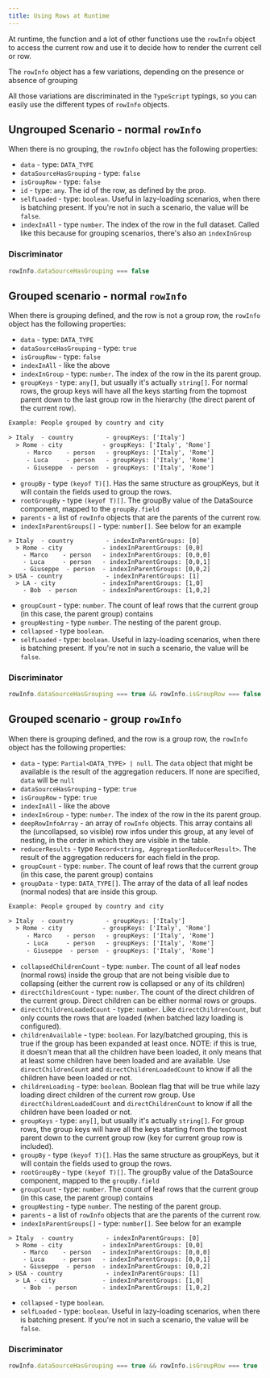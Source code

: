 ```yaml
---
title: Using Rows at Runtime
---
```


At runtime, the <PropLink name="columns.render" /> function and a <PropLink name="rowStyle">lot</PropLink> <PropLink name="rowClassName">of</PropLink> <PropLink name="columns.style">other</PropLink> functions use the `rowInfo` object to access the current row and use it to decide how to render the current cell or row.

The `rowInfo` object has a few variations, depending on the presence or absence of grouping

<Note>

All those variations are discriminated in the `TypeScript` typings, so you can easily use the different types of `rowInfo` objects.

</Note>

## Ungrouped Scenario - normal `rowInfo`

When there is no <DataSourcePropLink name="groupBy">grouping</DataSourcePropLink>, the `rowInfo` object has the following properties:

 * `data` - type: `DATA_TYPE`
 * `dataSourceHasGrouping` - type: `false`
 * `isGroupRow` - type: `false`
 * `id` - type: `any`. The id of the row, as defined by the <DataSourcePropLink name="idProperty" /> prop.
 * `selfLoaded` - type: `boolean`. Useful in lazy-loading scenarios, when there is batching present. If you're not in such a scenario, the value will be `false`.
 * `indexInAll` - type `number`. The index of the row in the full dataset. Called like this because for grouping scenarios, there's also an `indexInGroup`


### Discriminator
```ts
rowInfo.dataSourceHasGrouping === false
```

## Grouped scenario - normal `rowInfo`

When there is <DataSourcePropLink name="groupBy">grouping</DataSourcePropLink> defined, and the row is not a group row, the `rowInfo` object has the following properties:

* `data` - type: `DATA_TYPE`
* `dataSourceHasGrouping` - type: `true`
* `isGroupRow` - type: `false`
* `indexInAll` - like the above
* `indexInGroup` - type: `number`. The index of the row in the its parent group.
* `groupKeys` - type: `any[]`, but usually it's actually `string[]`. For normal rows, the group keys will have all the keys starting from the topmost parent down to the last group row in the hierarchy (the direct parent of the current row).
   
```txt
Example: People grouped by country and city

> Italy  - country         - groupKeys: ['Italy']
  > Rome - city           - groupKeys: ['Italy', 'Rome']
     - Marco    - person   - groupKeys: ['Italy', 'Rome']
     - Luca     - person   - groupKeys: ['Italy', 'Rome']
     - Giuseppe  - person  - groupKeys: ['Italy', 'Rome']
```

* `groupBy` - type `(keyof T)[]`. Has the same structure as groupKeys, but it will contain the fields used to group the rows.
* `rootGroupBy` - type `(keyof T)[]`. The groupBy value of the DataSource component, mapped to the `groupBy.field`
* `parents` - a list of `rowInfo` objects that are the parents of the current row.
* `indexInParentGroups[]` - type: `number[]`. See below for an example

```
> Italy  - country         - indexInParentGroups: [0]
  > Rome - city           - indexInParentGroups: [0,0]
    - Marco    - person   - indexInParentGroups: [0,0,0]
    - Luca     - person   - indexInParentGroups: [0,0,1]
    - Giuseppe  - person  - indexInParentGroups: [0,0,2]
> USA - country            - indexInParentGroups: [1]
  > LA - city             - indexInParentGroups: [1,0]
    - Bob  - person       - indexInParentGroups: [1,0,2]
```

* `groupCount` - type: `number`. The count of leaf rows that the current group (in this case, the parent group) contains
* `groupNesting` - type `number`. The nesting of the parent group.
* `collapsed` - type `boolean`.
* `selfLoaded` - type: `boolean`. Useful in lazy-loading scenarios, when there is batching present. If you're not in such a scenario, the value will be `false`.


### Discriminator

```ts
rowInfo.dataSourceHasGrouping === true && rowInfo.isGroupRow === false
```

## Grouped scenario - group `rowInfo`

When there is <DataSourcePropLink name="groupBy">grouping</DataSourcePropLink> defined, and the row is a group row, the `rowInfo` object has the following properties:

* `data` - type: `Partial<DATA_TYPE> | null`. The `data` object that might be available is the result of the <DataSourcePropLink name="aggregationReducers">aggregation reducers</DataSourcePropLink>. If none are specified, `data` will be `null`
* `dataSourceHasGrouping` - type: `true`
* `isGroupRow` - type: `true`
* `indexInAll` - like the above
* `indexInGroup` - type: `number`. The index of the row in the its parent group.
* `deepRowInfoArray` - an array of `rowInfo` objects. This array contains all the (uncollapsed, so visible) row infos under this group, at any level of nesting, in the order in which they are visible in the table.
* `reducerResults` - type `Record<string, AggregationReducerResult>`. The result of the <DataSourcePropLink name="aggregationReducers">aggregation reducers</DataSourcePropLink> for each field in the <DataSourcePropLink name="aggregationReducers" /> prop.
* `groupCount` - type: `number`. The count of leaf rows that the current group (in this case, the parent group) contains
* `groupData` - type: `DATA_TYPE[]`. The array of the data of all leaf nodes (normal nodes) that are inside this group.
   
```txt
Example: People grouped by country and city

> Italy  - country         - groupKeys: ['Italy']
  > Rome - city           - groupKeys: ['Italy', 'Rome']
     - Marco    - person   - groupKeys: ['Italy', 'Rome']
     - Luca     - person   - groupKeys: ['Italy', 'Rome']
     - Giuseppe  - person  - groupKeys: ['Italy', 'Rome']
```
* `collapsedChildrenCount` - type: `number`. The count of all leaf nodes (normal rows) inside the group that are not being visible due to collapsing (either the current row is collapsed or any of its children)
* `directChildrenCount` - type: `number`. The count of the direct children of the current group. Direct children can be either normal rows or groups.
* `directChildrenLoadedCount` - type: `number`. Like `directChildrenCount`, but only counts the rows that are loaded (when batched lazy loading is configured).
* `childrenAvailable` - type: `boolean`. For lazy/batched grouping, this is true if the group has been expanded at least once. NOTE: if this is true, it doesn't mean that all the children have been loaded, it only means that at least some children have been loaded and are available. Use `directChildrenCount` and `directChildrenLoadedCount` to know if all the children have been loaded or not.
* `childrenLoading` - type: `boolean`. Boolean flag that will be true while lazy loading direct children of the current row group. Use `directChildrenLoadedCount` and `directChildrenCount` to know if all the children have been loaded or not.
* `groupKeys` - type: `any[]`, but usually it's actually `string[]`. For group rows, the group keys will have all the keys starting from the topmost parent down to the current group row (key for current group row is included).
* `groupBy` - type `(keyof T)[]`. Has the same structure as groupKeys, but it will contain the fields used to group the rows.
* `rootGroupBy` - type `(keyof T)[]`. The groupBy value of the DataSource component, mapped to the `groupBy.field`
* `groupCount` - type: `number`. The count of leaf rows that the current group (in this case, the parent group) contains
* `groupNesting` - type `number`. The nesting of the parent group.
* `parents` - a list of `rowInfo` objects that are the parents of the current row.
* `indexInParentGroups[]` - type: `number[]`. See below for an example

```
> Italy  - country         - indexInParentGroups: [0]
  > Rome - city           - indexInParentGroups: [0,0]
    - Marco    - person   - indexInParentGroups: [0,0,0]
    - Luca     - person   - indexInParentGroups: [0,0,1]
    - Giuseppe  - person  - indexInParentGroups: [0,0,2]
> USA - country            - indexInParentGroups: [1]
  > LA - city             - indexInParentGroups: [1,0]
    - Bob  - person       - indexInParentGroups: [1,0,2]
```

* `collapsed` - type `boolean`.
* `selfLoaded` - type: `boolean`. Useful in lazy-loading scenarios, when there is batching present. If you're not in such a scenario, the value will be `false`.


### Discriminator

```ts
rowInfo.dataSourceHasGrouping === true && rowInfo.isGroupRow === true
```
